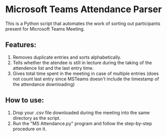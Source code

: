 # Microsoft Teams Attendance Parser
This is a Python script that automates the work of sorting out participants present for Microsoft Teams Meeting.

## Features:
1. Removes duplicate entries and sorts alphabetically.
2. Tells whether the atendee is still in lecture during the taking of the attendence list and the last entry time.
3. Gives total time spent in the meeting in case of multiple entries (does not count last entry since MSTeams doesn't include the timestamp of the attendance downloading)

## How to use:
1. Drop your .csv file downloaded during the meeting into the same directory as the script.
2. Run the "MS Attendance.py" program and follow the step-by-step procedure on it.
